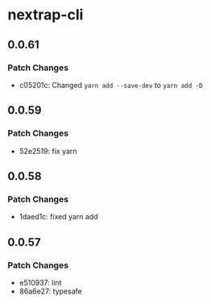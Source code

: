 # nextrap-cli

## 0.0.61

### Patch Changes

- c05201c: Changed `yarn add --save-dev` to `yarn add -D`

## 0.0.59

### Patch Changes

- 52e2519: fix yarn

## 0.0.58

### Patch Changes

- 1daed1c: fixed yarn add

## 0.0.57

### Patch Changes

- e510937: lint
- 86a6e27: typesafe
